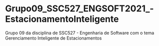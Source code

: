 # Grupo09_SSC527_ENGSOFT2021_-EstacionamentoInteligente
Grupo 09 da disciplina de SSC527 - Engenharia de Software com o tema Gerenciamento Inteligente de Estacionamentos

